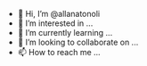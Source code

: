 - 👋 Hi, I’m @allanatonoli
- 👀 I’m interested in ...
- 🌱 I’m currently learning ...
- 💞️ I’m looking to collaborate on ...
- 📫 How to reach me ...

<!---
allanatonoli/allanatonoli is a ✨ special ✨ repository because its `README.md` (this file) appears on your GitHub profile.
You can click the Preview link to take a look at your changes.
--->

